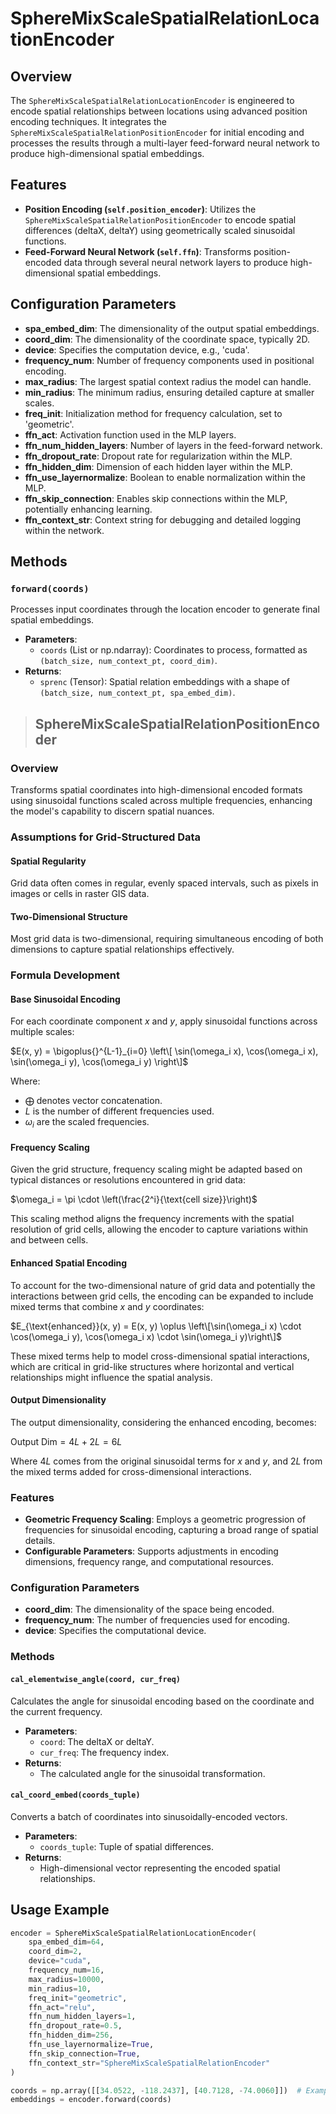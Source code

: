 # SphereMixScaleSpatialRelationLocationEncoder

## Overview
The `SphereMixScaleSpatialRelationLocationEncoder` is engineered to encode spatial relationships between locations using advanced position encoding techniques. It integrates the `SphereMixScaleSpatialRelationPositionEncoder` for initial encoding and processes the results through a multi-layer feed-forward neural network to produce high-dimensional spatial embeddings.

## Features
- **Position Encoding (`self.position_encoder`)**: Utilizes the `SphereMixScaleSpatialRelationPositionEncoder` to encode spatial differences (deltaX, deltaY) using geometrically scaled sinusoidal functions.
- **Feed-Forward Neural Network (`self.ffn`)**: Transforms position-encoded data through several neural network layers to produce high-dimensional spatial embeddings.

## Configuration Parameters
- **spa_embed_dim**: The dimensionality of the output spatial embeddings.
- **coord_dim**: The dimensionality of the coordinate space, typically 2D.
- **device**: Specifies the computation device, e.g., 'cuda'.
- **frequency_num**: Number of frequency components used in positional encoding.
- **max_radius**: The largest spatial context radius the model can handle.
- **min_radius**: The minimum radius, ensuring detailed capture at smaller scales.
- **freq_init**: Initialization method for frequency calculation, set to 'geometric'.
- **ffn_act**: Activation function used in the MLP layers.
- **ffn_num_hidden_layers**: Number of layers in the feed-forward network.
- **ffn_dropout_rate**: Dropout rate for regularization within the MLP.
- **ffn_hidden_dim**: Dimension of each hidden layer within the MLP.
- **ffn_use_layernormalize**: Boolean to enable normalization within the MLP.
- **ffn_skip_connection**: Enables skip connections within the MLP, potentially enhancing learning.
- **ffn_context_str**: Context string for debugging and detailed logging within the network.

## Methods
### `forward(coords)`
Processes input coordinates through the location encoder to generate final spatial embeddings.
- **Parameters**:
  - `coords` (List or np.ndarray): Coordinates to process, formatted as `(batch_size, num_context_pt, coord_dim)`.
- **Returns**:
  - `sprenc` (Tensor): Spatial relation embeddings with a shape of `(batch_size, num_context_pt, spa_embed_dim)`.

> ##  SphereMixScaleSpatialRelationPositionEncoder

### Overview
Transforms spatial coordinates into high-dimensional encoded formats using sinusoidal functions scaled across multiple frequencies, enhancing the model's capability to discern spatial nuances.

### Assumptions for Grid-Structured Data

#### Spatial Regularity
Grid data often comes in regular, evenly spaced intervals, such as pixels in images or cells in raster GIS data.

#### Two-Dimensional Structure
Most grid data is two-dimensional, requiring simultaneous encoding of both dimensions to capture spatial relationships effectively.

### Formula Development

#### Base Sinusoidal Encoding
For each coordinate component $x$ and $y$, apply sinusoidal functions across multiple scales:

$E(x, y) = \bigoplus{}^{L-1}_{i=0} \left\[ \sin(\omega_i x), \cos(\omega_i x), \sin(\omega_i y), \cos(\omega_i y) \right\]$

Where:
- $\bigoplus$ denotes vector concatenation.
- $L$ is the number of different frequencies used.
- $\omega_i$ are the scaled frequencies.

#### Frequency Scaling
Given the grid structure, frequency scaling might be adapted based on typical distances or resolutions encountered in grid data:

$\omega_i = \pi \cdot \left(\frac{2^i}{\text{cell size}}\right)$

This scaling method aligns the frequency increments with the spatial resolution of grid cells, allowing the encoder to capture variations within and between cells.

#### Enhanced Spatial Encoding
To account for the two-dimensional nature of grid data and potentially the interactions between grid cells, the encoding can be expanded to include mixed terms that combine $x$ and $y$ coordinates:

$E_{\text{enhanced}}(x, y) = E(x, y) \oplus \left\[\sin(\omega_i x) \cdot \cos(\omega_i y), \cos(\omega_i x) \cdot \sin(\omega_i y)\right\]$

These mixed terms help to model cross-dimensional spatial interactions, which are critical in grid-like structures where horizontal and vertical relationships might influence the spatial analysis.

#### Output Dimensionality
The output dimensionality, considering the enhanced encoding, becomes:

$\text{Output Dim} = 4L + 2L = 6L$

Where $4L$ comes from the original sinusoidal terms for $x$ and $y$, and $2L$ from the mixed terms added for cross-dimensional interactions.

### Features
- **Geometric Frequency Scaling**: Employs a geometric progression of frequencies for sinusoidal encoding, capturing a broad range of spatial details.
- **Configurable Parameters**: Supports adjustments in encoding dimensions, frequency range, and computational resources.

### Configuration Parameters
- **coord_dim**: The dimensionality of the space being encoded.
- **frequency_num**: The number of frequencies used for encoding.
- **device**: Specifies the computational device.

### Methods
#### `cal_elementwise_angle(coord, cur_freq)`
Calculates the angle for sinusoidal encoding based on the coordinate and the current frequency.
- **Parameters**:
  - `coord`: The deltaX or deltaY.
  - `cur_freq`: The frequency index.
- **Returns**:
  - The calculated angle for the sinusoidal transformation.

#### `cal_coord_embed(coords_tuple)`
Converts a batch of coordinates into sinusoidally-encoded vectors.
- **Parameters**:
  - `coords_tuple`: Tuple of spatial differences.
- **Returns**:
  - High-dimensional vector representing the encoded spatial relationships.

## Usage Example
```python
encoder = SphereMixScaleSpatialRelationLocationEncoder(
    spa_embed_dim=64,
    coord_dim=2,
    device="cuda",
    frequency_num=16,
    max_radius=10000,
    min_radius=10,
    freq_init="geometric",
    ffn_act="relu",
    ffn_num_hidden_layers=1,
    ffn_dropout_rate=0.5,
    ffn_hidden_dim=256,
    ffn_use_layernormalize=True,
    ffn_skip_connection=True,
    ffn_context_str="SphereMixScaleSpatialRelationEncoder"
)

coords = np.array([[34.0522, -118.2437], [40.7128, -74.0060]])  # Example coordinate data
embeddings = encoder.forward(coords)

